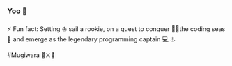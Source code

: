 ### Yoo 👋

 <!--
 **vinuthna29/vinuthna29** is a ✨ _special_ ✨ repository because its `README.md` (this file) appears on your GitHub profile.
 -->

 ⚡ Fun fact: Setting ⛵️ sail a rookie, on a quest to conquer 🏴‍☠️the coding seas 🌊 and emerge as the legendary programming captain 💻 ⚓️

 #Mugiwara 👒⚔🍜
